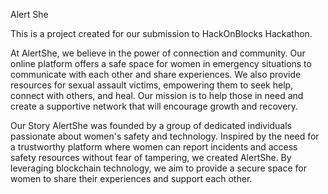 Alert She

This is a project created for our submission to HackOnBlocks Hackathon.


​At AlertShe, we believe in the power of connection and community. Our online platform offers a safe space for women in emergency situations to communicate with each other 
and share experiences. We also provide resources for sexual assault victims, empowering them to seek help, connect with others, and heal. Our mission is to help those in 
need and create a supportive network that will encourage growth and recovery.

Our Story
AlertShe was founded by a group of dedicated individuals passionate about women's safety and technology. Inspired by the need for a trustworthy platform where women can report incidents and access safety resources without fear of tampering, we created AlertShe. By leveraging blockchain technology, we aim to provide a secure space for women to share their experiences and support each other.
